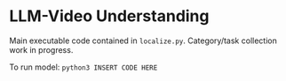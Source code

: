 # LLM-Video Understanding
Main executable code contained in `localize.py`. Category/task collection work in progress.

To run model:
`python3 INSERT CODE HERE`

